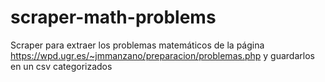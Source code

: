 # scraper-math-problems
Scraper para extraer los problemas matemáticos de la página https://wpd.ugr.es/~jmmanzano/preparacion/problemas.php y guardarlos en un csv categorizados
